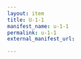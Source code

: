```yaml
---
layout: item
title: U-1-1
manifest_name: u-1-1
permalink: u-1-1
external_manifest_url: 

---
```

<!-- Add an essay or interpretive material below this line,
using HTML or markdown.  Do not modify this file above this line -->
